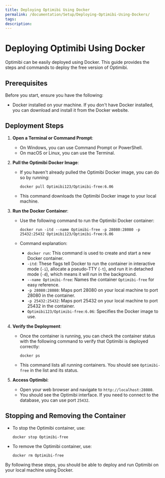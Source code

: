 ```yaml
---
title: Deploying Optimibi Using Docker
permalink: /documentation/Setup/Deploying-Optimibi-Using-Dockers/
tags:
description: 
---
```


# Deploying Optimibi Using Docker

Optimibi can be easily deployed using Docker. This guide provides the steps and commands to deploy the free version of Optimibi.

## Prerequisites

Before you start, ensure you have the following:

- Docker installed on your machine. If you don't have Docker installed, you can download and install it from the Docker website.

## Deployment Steps

1. **Open a Terminal or Command Prompt**:

   - On Windows, you can use Command Prompt or PowerShell.
   - On macOS or Linux, you can use the Terminal.

2. **Pull the Optimibi Docker Image**:

   - If you haven't already pulled the Optimibi Docker image, you can do so by running:

     ```shell
     docker pull Optimibi123/Optimibi-free:6.06
     ```

   - This command downloads the Optimibi Docker image to your local machine.

3. **Run the Docker Container**:

   - Use the following command to run the Optimibi Docker container:

     ```shell
     docker run -itd --name Optimibi-free -p 28080:28080 -p 25432:25432 Optimibi123/Optimibi-free:6.06
     ```

   - Command explanation:

     - `docker run`: This command is used to create and start a new Docker container.
     - `-itd`: These flags tell Docker to run the container in interactive mode (`-i`), allocate a pseudo-TTY (`-t`), and run it in detached mode (`-d`), which means it will run in the background.
     - `--name Optimibi-free`: Names the container `Optimibi-free` for easy reference.
     - `-p 28080:28080`: Maps port 28080 on your local machine to port 28080 in the container.
     - `-p 25432:25432`: Maps port 25432 on your local machine to port 25432 in the container.
     - `Optimibi123/Optimibi-free:6.06`: Specifies the Docker image to use.

4. **Verify the Deployment**:

   - Once the container is running, you can check the container status with the following command to verify that Optimibi is deployed correctly:

     ```shell
     docker ps
     ```

   - This command lists all running containers. You should see `Optimibi-free` in the list and its status.

5. **Access Optimibi**:

   - Open your web browser and navigate to `http://localhost:28080`.
   - You should see the Optimibi interface. If you need to connect to the database, you can use port `25432`.

## Stopping and Removing the Container

- To stop the Optimibi container, use:

  ```shell
  docker stop Optimibi-free
  ```

- To remove the Optimibi container, use:

  ```shell
  docker rm Optimibi-free
  ```

By following these steps, you should be able to deploy and run Optimibi on your local machine using Docker.